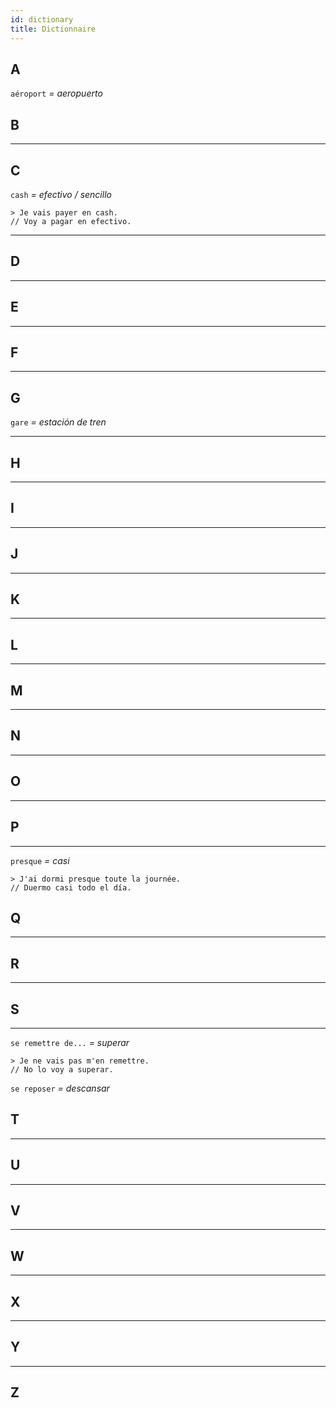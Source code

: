 ```yaml
---
id: dictionary
title: Dictionnaire
---
```


## A

`aéroport` _= aeropuerto_

## B

---

## C

`cash` _= efectivo / sencillo_

```
> Je vais payer en cash.
// Voy a pagar en efectivo.
```

---

## D

---

## E

---

## F

---

## G

`gare` _= estación de tren_

---

## H

---

## I

---

## J

---

## K

---

## L

---

## M

---

## N

---

## O

---

## P

---

`presque` _= casi_

```
> J'ai dormi presque toute la journée.
// Duermo casi todo el día.
```

## Q

---

## R

---

## S

---

`se remettre de...` _= superar_

```
> Je ne vais pas m'en remettre.
// No lo voy a superar.
```

`se reposer` _= descansar_

## T

---

## U

---

## V

---

## W

---

## X

---

## Y

---

## Z
